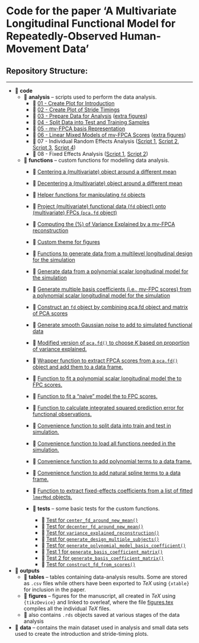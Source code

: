 Code for the paper ‘A Multivariate Longitudinal Functional Model for
Repeatedly-Observed Human-Movement Data’
================

## Repository Structure:

------------------------------------------------------------------------

- :open_file_folder: **code**
  - :open_file_folder: **analysis** – scripts used to perform the data
    analysis.
    - :page_facing_up: [01 - Create Plot for
      Introduction](code/analysis/01-introduction-plot.R)
    - :page_facing_up: [02 - Create Plot of Stride
      Timings](code/analysis/02-strides-timing-plot.R)
    - :page_facing_up: [03 - Prepare Data for
      Analysis](code/analysis/03-data-preparation.R) ([extra
      figures](code/analysis/03-data-preparation-extra-plot.R))
    - :page_facing_up: [04 - Split Data into Test and Training
      Samples](code/analysis/04-test-train-split.R)
    - :page_facing_up: [05 - mv-FPCA basis
      Representation](code/analysis/05-basis-representation.R)
    - :page_facing_up: [06 - Linear Mixed Models of mv-FPCA
      Scores](code/analysis/06-scores-modelling.R) ([extra
      figures](code/analysis/06))
    - :page_facing_up: 07 - Individual Random Effects Analysis ([Script
      1](code/analysis/07-individual-fitted-mv-FPC1.R), [Script
      2](code/analysis/07-individual-analysis-predictions.R), [Script
      3](code/analysis/07-individual-analysis-test-error.R), [Script
      4](code/analysis/07-individual-analysis-changes.R))
    - :page_facing_up: 08 - Fixed Effects Analysis ([Script
      1](code/analysis/08-fixef-results-post-processing.R), [Script
      2](code/analysis/08-fixef-spline-coef.R))
  - :open_file_folder: **functions** – custom functions for modelling
    data analysis.
    - :page_facing_up: [Centering a (multivariate) object around a
      different mean](code/functions/center_fd_around_new_mean.R)

    - :page_facing_up: [Decentering a (multivariate) object around a
      different mean](code/functions/decenter_fd_around_new_mean.R)

    - :page_facing_up: [Helper functions for manipulating `fd`
      objects](code/functions/functions-helper-smoothing.R)

    - :page_facing_up: [Project (multivariate) functional data (`fd`
      object) onto (multivariate) FPCs (`pca.fd`
      object)](code/functions/project_data_onto_fpcs.R)  

    - :page_facing_up: [Computing the (%) of Variance Explained by a
      mv-FPCA
      reconstruction](code/functions/variance_explained_reconstruction.R)

    - :page_facing_up: [Custom theme for
      figures](code/functions/theme_gunning.R)

    - :page_facing_up: [Functions to generate data from a multilevel
      longitudinal design for the
      simulation](code/functions/generate_design.R)

    - :page_facing_up: [Generate data from a polynomial scalar
      longitudinal model for the
      simulation](code/functions/generate_polynomial_model_basis_coefficient.R)

    - :page_facing_up: [Generate multiple basis coefficients (i.e.,
      mv-FPC scores) from a polynomial scalar longitudinal model for the
      simulation](code/functions/generate-basis-coefficient-matrix.R)

    - :page_facing_up: [Construct an `fd` object by combining pca.fd
      object and matrix of PCA
      scores](code/functions/construct_fd_from_scores.R)

    - :page_facing_up: [Generate smooth Gaussian noise to add to
      simulated functional
      data](code/functions/function-generate-smooth-noise.R)

    - :page_facing_up: [Modified version of `pca.fd()` to choose $K$
      based on proportion of variance
      explained.](code/functions/pca.fd_pve_cutoff.R)

    - :page_facing_up: [Wrapper function to extract FPCA scores from a
      `pca.fd()` object and add them to a data
      frame.](code/functions/add_pca.fd_scores_to_df.R)

    - :page_facing_up: [Function to fit a polynomial scalar longitudinal
      model the to FPC scores.](code/functions/fit_poly.R)

    - :page_facing_up: [Function to fit a “naive” model the to FPC
      scores.](code/functions/fit_naive.R)

    - :page_facing_up: [Function to calculate integrated squared
      prediction error for functional
      observations.](code/functions/calculate_prediction_error.R)

    - :page_facing_up: [Convenience function to split data into train
      and test in simulation.](code/functions/split_train_test.R)

    - :page_facing_up: [Convenience function to load all functions
      needed in the
      simulation.](code/functions/source_all_simulation_functions.R)

    - :page_facing_up: [Convenience function to add polynomial terms to
      a data frame.](code/functions/add_poly_to_df.R)

    - :page_facing_up: [Convenience function to add natural spline terms
      to a data frame.](code/functions/add_natural_splines_to_df.R)

    - :page_facing_up: [Function to extract fixed-effects coefficients
      from a list of fitted `lmerMod`
      objects.](code/functions/extract_fixef_coef.R)

    - :open_file_folder: **tests** – some basic tests for the custom
      functions.

      - :page_facing_up: [Test for
        `center_fd_around_new_mean()`](code/functions/tests/test-center_fd_around_new_mean.R)
      - :page_facing_up: [Test for
        `decenter_fd_around_new_mean()`](code/functions/tests/test-decenter_fd_around_new_mean.R)
      - :page_facing_up: [Test for
        `variance_explained_reconstruction()`](code/functions/tests/test-variance-explained-reconstruction.R)
      - :page_facing_up: [Test for
        `generate_design_multiple_subjects()`](code/functions/tests/test-generate-design.R)
      - :page_facing_up: [Test for
        `generate_polynomial_model_basis_coefficient()`](code/functions/tests/test-generate_polynomial_model_basis_coefficient.R)
      - :page_facing_up: [Test 1 for
        `generate_basis_coefficient_matrix()`](code/functions/tests/test-generate-basis-coefficient-matrix-01.R)
      - :page_facing_up: [Test 2 for
        `generate_basis_coefficient_matrix()`](code/functions/tests/test-generate-basis-coefficient-matrix-02.R)
      - :page_facing_up: [Test for
        `construct_fd_from_scores()`](code/functions/tests/test_construct_fd_from_scores.R)
- :open_file_folder: **outputs**
  - :open_file_folder: **tables** – tables containing data-analysis
    results. Some are stored as `.csv` files while others have been
    exported to $TeX$ using `{xtable}` for inclusion in the paper.
  - :open_file_folder: **figures** – figures for the manuscript, all
    created in $TeX$ using `{tikzDevice}` and linked to overleaf, where
    the file [figures.tex](outputs/figures/figures.tex) compiles all the
    individual $TeX$ files.
  - 💾 also contains `.rds` objects saved at various stages of the data
    analysis
- :open_file_folder: **data** – contains the main dataset used in
  analysis and small data sets used to create the introduction and
  stride-timing plots.
